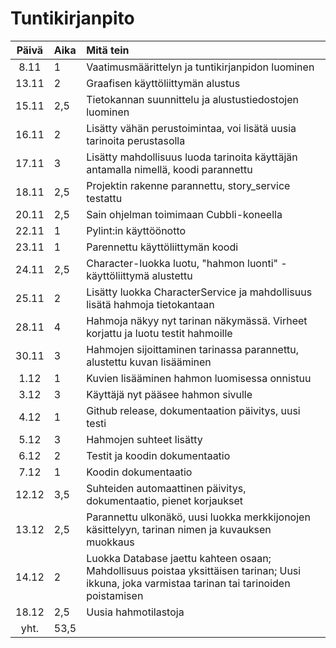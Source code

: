 # Tuntikirjanpito

| Päivä | Aika | Mitä tein |
| :----:|:-----| :-----|
| 8.11  | 1    | Vaatimusmäärittelyn ja tuntikirjanpidon luominen |
| 13.11 | 2    | Graafisen käyttöliittymän alustus |
| 15.11 | 2,5  | Tietokannan suunnittelu ja alustustiedostojen luominen |
| 16.11 | 2    | Lisätty vähän perustoimintaa, voi lisätä uusia tarinoita perustasolla |
| 17.11 | 3    | Lisätty mahdollisuus luoda tarinoita käyttäjän antamalla nimellä, koodi parannettu |
| 18.11 | 2,5  | Projektin rakenne parannettu, story_service testattu |
| 20.11 | 2,5  | Sain ohjelman toimimaan Cubbli-koneella |
| 22.11 | 1    | Pylint:in käyttöönotto |
| 23.11 | 1    | Parennettu käyttöliittymän koodi |
| 24.11 | 2,5  | Character-luokka luotu, "hahmon luonti" -käyttöliittymä alustettu |
| 25.11 | 2    | Lisätty luokka CharacterService ja mahdollisuus lisätä hahmoja tietokantaan |
| 28.11 | 4    | Hahmoja näkyy nyt tarinan näkymässä. Virheet korjattu ja luotu testit hahmoille |
| 30.11 | 3    | Hahmojen sijoittaminen tarinassa parannettu, alustettu kuvan lisääminen |
| 1.12  | 1    | Kuvien lisääminen hahmon luomisessa onnistuu |
| 3.12  | 3    | Käyttäjä nyt pääsee hahmon sivulle |
| 4.12  | 1    | Github release, dokumentaation päivitys, uusi testi |
| 5.12  | 3    | Hahmojen suhteet lisätty |
| 6.12  | 2    | Testit ja koodin dokumentaatio |
| 7.12  | 1    | Koodin dokumentaatio |
| 12.12 | 3,5  | Suhteiden automaattinen päivitys, dokumentaatio, pienet korjaukset |
| 13.12 | 2,5  | Parannettu ulkonäkö, uusi luokka merkkijonojen käsittelyyn, tarinan nimen ja kuvauksen muokkaus |
| 14.12 | 2    | Luokka Database jaettu kahteen osaan; Mahdollisuus poistaa yksittäisen tarinan; Uusi ikkuna, joka varmistaa tarinan tai tarinoiden poistamisen |
| 18.12 | 2,5  | Uusia hahmotilastoja |
| yht.  | 53,5 | |